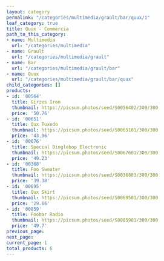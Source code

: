 ```yaml
---
layout: category
permalink: "/categories/multimedia/grault/bar/quux/1"
leaf_category: true
title: Quux - Commercia
path_to_this_category:
- name: Multimedia
  url: "/categories/multimedia"
- name: Grault
  url: "/categories/multimedia/grault"
- name: Bar
  url: "/categories/multimedia/grault/bar"
- name: Quux
  url: "/categories/multimedia/grault/bar/quux"
child_categories: []
products:
- id: '00564'
  title: Girzes Iron
  thumbnail: https://picsum.photos/seed/S0056402/300/300
  price: '50.76'
- id: '00651'
  title: Qux Tuxedo
  thumbnail: https://picsum.photos/seed/S0065101/300/300
  price: '43.96'
- id: '00676'
  title: Special Dinglebop Electronic
  thumbnail: https://picsum.photos/seed/S0067601/300/300
  price: '49.23'
- id: '00368'
  title: Foo Sweater
  thumbnail: https://picsum.photos/seed/S0036803/300/300
  price: '39.38'
- id: '00695'
  title: Qux Skirt
  thumbnail: https://picsum.photos/seed/S0069501/300/300
  price: '29.66'
- id: '00859'
  title: Foobar Radio
  thumbnail: https://picsum.photos/seed/S0085901/300/300
  price: '49.7'
previous_page: 
next_page: 
current_page: 1
total_products: 6
---
```

